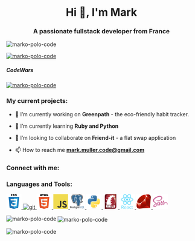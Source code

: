 <h1 align="center">Hi 👋, I'm Mark</h1>
<h3 align="center">A passionate fullstack developer from France</h3>

<p align="left"> <img src="https://komarev.com/ghpvc/?username=marko-polo-code&label=Profile%20views&color=0e75b6&style=flat" alt="marko-polo-code" /> </p>

<p align="left"> <a href="https://github.com/ryo-ma/github-profile-trophy"><img src="https://github-profile-trophy.vercel.app/?username=marko-polo-code" alt="marko-polo-code" /></a> </p>

<h5 align="left">CodeWars</h5>
<p align="left"> <a href="https://www.codewars.com/users/marko-polo-code/badges/large"><img src="https://www.codewars.com/users/marko-polo-code/badges/large" alt="marko-polo-code" /></a> </p>

<h3 align="left">My current projects:</h3>

- 🔭 I’m currently working on **Greenpath** - the eco-friendly habit tracker.

- 🌱 I’m currently learning **Ruby and Python**

- 👯 I’m looking to collaborate on **Friend-it** - a flat swap application 

- 📫 How to reach me **mark.muller.code@gmail.com**

<h3 align="left">Connect with me:</h3>
<p align="left">
</p>

<h3 align="left">Languages and Tools:</h3>
<p align="left"> <a href="https://www.w3schools.com/css/" target="_blank" rel="noreferrer"> <img src="https://raw.githubusercontent.com/devicons/devicon/master/icons/css3/css3-original-wordmark.svg" alt="css3" width="40" height="40"/> </a> <a href="https://git-scm.com/" target="_blank" rel="noreferrer"> <img src="https://www.vectorlogo.zone/logos/git-scm/git-scm-icon.svg" alt="git" width="40" height="40"/> </a> <a href="https://www.w3.org/html/" target="_blank" rel="noreferrer"> <img src="https://raw.githubusercontent.com/devicons/devicon/master/icons/html5/html5-original-wordmark.svg" alt="html5" width="40" height="40"/> </a> <a href="https://developer.mozilla.org/en-US/docs/Web/JavaScript" target="_blank" rel="noreferrer"> <img src="https://raw.githubusercontent.com/devicons/devicon/master/icons/javascript/javascript-original.svg" alt="javascript" width="40" height="40"/> </a> <a href="https://www.postgresql.org" target="_blank" rel="noreferrer"> <img src="https://raw.githubusercontent.com/devicons/devicon/master/icons/postgresql/postgresql-original-wordmark.svg" alt="postgresql" width="40" height="40"/> </a> <a href="https://www.python.org" target="_blank" rel="noreferrer"> <img src="https://raw.githubusercontent.com/devicons/devicon/master/icons/python/python-original.svg" alt="python" width="40" height="40"/> </a> <a href="https://rubyonrails.org" target="_blank" rel="noreferrer"> <img src="https://raw.githubusercontent.com/devicons/devicon/master/icons/rails/rails-original-wordmark.svg" alt="rails" width="40" height="40"/> </a> <a href="https://reactjs.org/" target="_blank" rel="noreferrer"> <img src="https://raw.githubusercontent.com/devicons/devicon/master/icons/react/react-original-wordmark.svg" alt="react" width="40" height="40"/> </a> <a href="https://www.ruby-lang.org/en/" target="_blank" rel="noreferrer"> <img src="https://raw.githubusercontent.com/devicons/devicon/master/icons/ruby/ruby-original.svg" alt="ruby" width="40" height="40"/> </a> <a href="https://sass-lang.com" target="_blank" rel="noreferrer"> <img src="https://raw.githubusercontent.com/devicons/devicon/master/icons/sass/sass-original.svg" alt="sass" width="40" height="40"/> </a> </p>

<p><img align="left" src="https://github-readme-stats.vercel.app/api/top-langs?username=marko-polo-code&show_icons=true&locale=en&layout=compact" alt="marko-polo-code" /></p>

<p>&nbsp;<img align="center" src="https://github-readme-stats.vercel.app/api?username=marko-polo-code&show_icons=true&locale=en" alt="marko-polo-code" /></p>

<p><img align="center" src="https://github-readme-streak-stats.herokuapp.com/?user=marko-polo-code&" alt="marko-polo-code" /></p>
